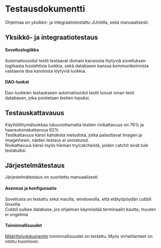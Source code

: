 # Testausdokumentti

Ohjelmaa on yksikkö- ja integraatiotestattu JUnitilla, sekä manuaalisesti.  

## Yksikkö- ja integraatiotestaus

#### Sovelluslogiikka
Automatiosoidut testit testaavat domain kansiosta löytyviä sovelluksen logiikasta huolehtivia luokkia, sekä databasen kanssa kommunikoinnista vastaavia doa kansiosta löytyviä luokkia.  

#### DAO-luokat
Dao-luokkien testaukseen automatisoidut testit luovat oman testi databasen, joka poistetaan testien lopuksi.

## Testauskattavauus
Käyttöliittymäluokkaa lukuunottamatta testien rivikattavuus on 76% ja haarautumakattavuus 62%  
Testikattavuus kärsii kahdesta metodista, jotka palauttavat Imagen ja ImageViewn, näiden testaus ei onnistunut.  
Rivikattavuus kärsii myös hieman try/catcheistä, joiden catchit eivät tule testatuiksi.  


## Järjestelmätestaus
Järjestelmätestaus on suoritettu manuaalisesti

#### Asennus ja konfiguraatio
Sovellusta on testattu sekä macilla, windowsilla, että etätyöpöydän cubbli linuxilla.  
Cubbli sulkee database, jos ohjelman käynnistää terminaalin kautta, muuten ei ongelmia

#### Toiminnallisuudet
[Määrittelydokumentin](https://github.com/hippohiawatha/ot-harjoitustyo/blob/master/dokumentaatio/vaatimusmaarittely.md) toiminnallisuudet on testattu. Myös virhetilanteet on otettu huomioon.
